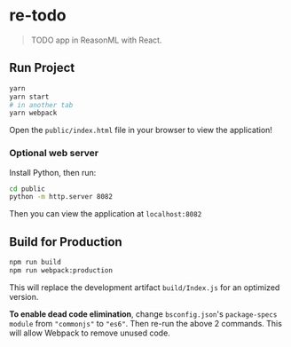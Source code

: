 # re-todo

> TODO app in ReasonML with React.

## Run Project

```sh
yarn
yarn start
# in another tab
yarn webpack
```

Open the `public/index.html` file in your browser to view the application!

### Optional web server

Install Python, then run:

```sh
cd public
python -m http.server 8082
```

Then you can view the application at `localhost:8082`

## Build for Production

```sh
npm run build
npm run webpack:production
```

This will replace the development artifact `build/Index.js` for an optimized version.

**To enable dead code elimination**, change `bsconfig.json`'s `package-specs` `module` from `"commonjs"` to `"es6"`. Then re-run the above 2 commands. This will allow Webpack to remove unused code.
